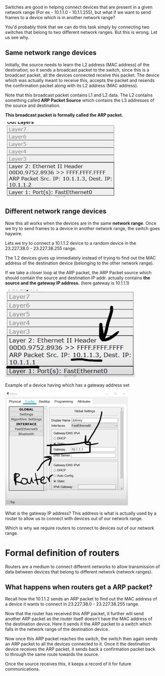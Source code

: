 Switches are good in helping connect devices that are present in a given network range (For ex - 10.1.1.0 - 10.1.1.255), but what if we want to send frames to a device which is in another network range?

You'd probably think that we can do this task simply by connecting two switches that belong to two different network ranges. But this is wrong.
Let us see why.

## Same network range devices

Initially, the source needs to learn the L2 address (MAC address) of the destination, so it sends a broadcast packet to the switch, since this is a broadcast packet, all the devices connected receive this packet. The device which was actually meant to receive this, accepts the packet and resends the confirmation packet along with its L2 address (MAC address).

Note that this broadcast packet contains L1 and L2 data. The L2 contains something called **ARP Packet Source** which contains the L3 addresses of the source and destination. 

**This broadcast packet is formally called the ARP packet.**

![Pasted image 20240528142534.png](./images/Pasted%20image%2020240528142534.png)

## Different network range devices

Now this all works when the devices are in the same **network range**. Once we try to send frames to a device in another network range, the switch goes haywire.

Lets we try to connect a 10.1.1.2 device to a random device in the 23.227.38.0 - 23.227.38.255 range.

The 1.2 devices gives up immediately instead of trying to find out the MAC address of the destination device (belonging to the other network range).

If we take a closer loop at the ARP packet, the ARP Packet source which should contain the source and destination IP addr. actually contains **the source and the gateway IP address.** (here gateway is 10.1.1.1)

![Pasted image 20240528143952.png](./images/Pasted%20image%2020240528143952.png)

Example of a device having which has a gateway address set

![Pasted image 20240528144114.png](./images/Pasted%20image%2020240528144114.png)

What is the gateway IP address? This address is what is actually used by a router to allow us to connect with devices out of our network range.

Which is why we require routers to connect to devices out of our network range.

# Formal definition of routers

Routers are a medium to connect different networks to allow transmission of data between devices that belong to different network (network ranges).

## What happens when routers get a ARP packet?

Recall how the 10.1.1.2 sends an ARP packet to find out the MAC address of a device it wants to connect in 23.227.38.0 - 23.227.38.255 range.

Now that the router has received this ARP packet, it further will send another ARP packet as the router itself doesn't have the MAC address of the destination device. Here it sends it the ARP packet to a switch which falls in the network range of the destination device.

Now once this ARP packet reaches the switch, the switch then again sends an ARP packet to all the devices connected to it. Once it the destination device receives the ARP packet, it sends back a confirmation packet back to through the same route towards the source.

Once the source receives this, it keeps a record of it for future communications.

